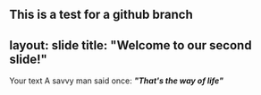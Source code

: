 This is a test for a github branch
---
layout: slide
title: "Welcome to our second slide!"
---
Your text
A savvy man said once: __*"That's the way of life"*__
